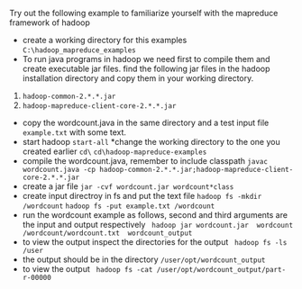 Try out the following example to familiarize yourself with the mapreduce framework of hadoop
* create a working directory for this examples
`C:\hadoop_mapreduce_examples`
* To run java programs in hadoop we need first to compile them and create executable jar files. find the following jar files in the hadoop installation directory
and copy them in your working directory. 
1. `hadoop-common-2.*.*.jar`
2. `hadoop-mapreduce-client-core-2.*.*.jar`
* copy the wordcount.java in the same directory
and a test input file `example.txt` with some text.
* start hadoop
`start-all`
*change the working directory to the one you created earlier
`cd\`
`cd\hadoop-mapreduce-examples`
* compile the wordcount.java, remember to include classpath
`javac wordcount.java -cp hadoop-common-2.*.*.jar;hadoop-mapreduce-client-core-2.*.*.jar`
* create a jar file
`jar -cvf wordcount.jar wordcount*class`
* create input directroy in fs and put the text file
`hadoop fs -mkdir /wordcount`
`hadoop fs -put example.txt /wordcount`
* run the wordcount example as follows, second and third arguments are the input and output respectively
` hadoop jar wordcount.jar  wordcount /wordcount/wordcount.txt  wordcount_output`
* to view the output inspect the directories for the output
` hadoop fs -ls /user`
* the output should be in the  directory `/user/opt/wordcount_output`
* to view the output
` hadoop fs -cat /user/opt/wordcount_output/part-r-00000`

